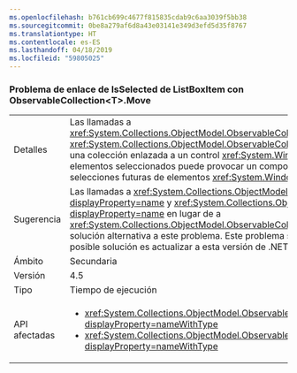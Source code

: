 ```yaml
---
ms.openlocfilehash: b761cb699c4677f815835cdab9c6aa3039f5bb38
ms.sourcegitcommit: 0be8a279af6d8a43e03141e349d3efd5d35f8767
ms.translationtype: HT
ms.contentlocale: es-ES
ms.lasthandoff: 04/18/2019
ms.locfileid: "59805025"
---
```

### <a name="listboxitem-isselected-binding-issue-with-observablecollectiontmove"></a>Problema de enlace de IsSelected de ListBoxItem con ObservableCollection\<T>.Move

|   |   |
|---|---|
|Detalles|Las llamadas a <xref:System.Collections.ObjectModel.ObservableCollection%601.Move(System.Int32,System.Int32)> o <xref:System.Collections.ObjectModel.ObservableCollection%601.MoveItem(System.Int32,System.Int32)> en una colección enlazada a un control <xref:System.Windows.Controls.ListBox?displayProperty=name> con elementos seleccionados puede provocar un comportamiento incorrecto en la selección o anulación de selecciones futuras de elementos <xref:System.Windows.Controls.ListBox?displayProperty=name>.|
|Sugerencia|Las llamadas a <xref:System.Collections.ObjectModel.Collection%601.Remove(%600)?displayProperty=name> y <xref:System.Collections.ObjectModel.Collection%601.Insert(System.Int32,%600)?displayProperty=name> en lugar de a <xref:System.Collections.ObjectModel.ObservableCollection%601.Move(System.Int32,System.Int32)> serán la solución alternativa a este problema. Este problema se resolvió en .NET Framework 4.6, por lo que otra posible solución es actualizar a esta versión de .NET Framework.|
|Ámbito|Secundaria|
|Versión|4.5|
|Tipo|Tiempo de ejecución|
|API afectadas|<ul><li><xref:System.Collections.ObjectModel.ObservableCollection%601.Move(System.Int32,System.Int32)?displayProperty=nameWithType></li><li><xref:System.Collections.ObjectModel.ObservableCollection%601.MoveItem(System.Int32,System.Int32)?displayProperty=nameWithType></li></ul>|
